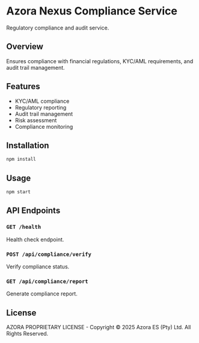 # Azora Nexus Compliance Service

Regulatory compliance and audit service.

## Overview

Ensures compliance with financial regulations, KYC/AML requirements, and audit trail management.

## Features

- KYC/AML compliance
- Regulatory reporting
- Audit trail management
- Risk assessment
- Compliance monitoring

## Installation

```bash
npm install
```

## Usage

```bash
npm start
```

## API Endpoints

### `GET /health`
Health check endpoint.

### `POST /api/compliance/verify`
Verify compliance status.

### `GET /api/compliance/report`
Generate compliance report.

## License

AZORA PROPRIETARY LICENSE - Copyright © 2025 Azora ES (Pty) Ltd. All Rights Reserved.

